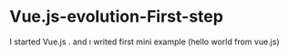 # Vue.js-evolution-First-step
I started Vue.js . and ı writed first mini example (hello world from vue.js)
